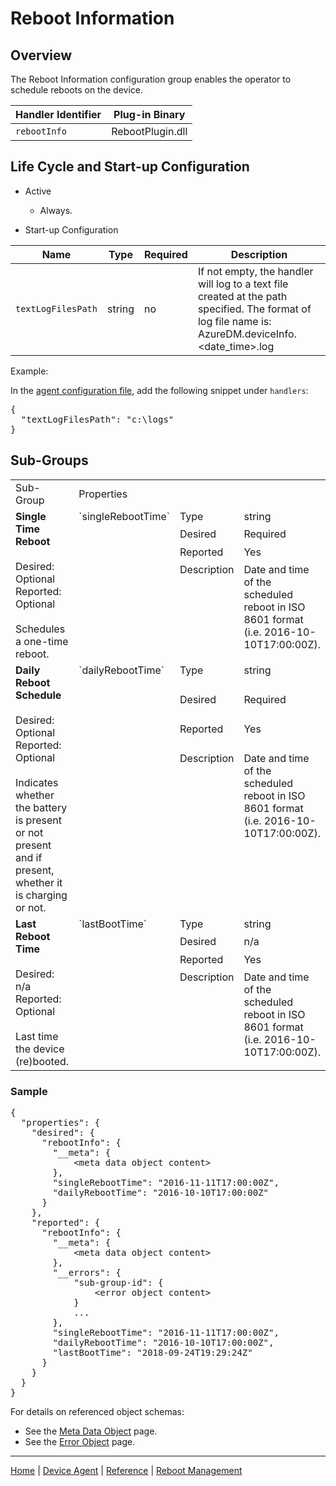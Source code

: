 # Reboot Information

## Overview

The Reboot Information configuration group enables the operator to schedule reboots on the device.

| Handler Identifier | Plug-in Binary |
|----|----|
| `rebootInfo` | RebootPlugin.dll |

## Life Cycle and Start-up Configuration

- Active
    - Always.

- Start-up Configuration

| Name | Type | Required | Description |
|------|------|----------|-------------|
| `textLogFilesPath` | string | no | If not empty, the handler will log to a text file created at the path specified. The format of log file name is: AzureDM.deviceInfo.&lt;date_time&gt;.log |

Example:

In the [agent configuration file](../../service-configuration-file.md), add the following snippet under `handlers`:

<pre>
{
  "textLogFilesPath": "c:\logs"
}
</pre>

## Sub-Groups

<table>
    <col width="200">
    <tr>
        <td>Sub-Group</td>
        <td colspan="3">Properties</td>
    </tr>
    <!-- singleRebootTime -->
    <tr valign="top">
        <td rowspan="4"><b>Single Time Reboot</b><br/><br/>
            Desired: Optional<br/>
            Reported: Optional<br/><br/>
            Schedules a one-time reboot.</td>
        <td rowspan="4">`singleRebootTime`</td>
        <td>Type</td><td>string</td>
    </tr>
    <tr valign="top">
        <td>Desired</td><td>Required</td>
    </tr>
    <tr valign="top">
        <td>Reported</td><td>Yes</td>
    </tr>
    <tr valign="top">
        <td>Description</td><td>Date and time of the scheduled reboot in ISO 8601 format (i.e. 2016-10-10T17:00:00Z).</td>
    </tr>
    <!-- dailyRebootTime -->
    <tr valign="top">
        <td rowspan="4"><b>Daily Reboot Schedule</b><br/><br/>
            Desired: Optional<br/>
            Reported: Optional<br/><br/>
            Indicates whether the battery is present or not present and if present, whether it is charging or not.</td>
        <td rowspan="4">`dailyRebootTime`</td>
        <td>Type</td><td>string</td>
    </tr>
    <tr valign="top">
        <td>Desired</td><td>Required</td>
    </tr>
    <tr valign="top">
        <td>Reported</td><td>Yes</td>
    </tr>
    <tr valign="top">
        <td>Description</td><td>Date and time of the scheduled reboot in ISO 8601 format (i.e. 2016-10-10T17:00:00Z).</td>
    </tr>
    <!-- lastBootTime -->
    <tr valign="top">
        <td rowspan="4"><b>Last Reboot Time</b><br/><br/>
            Desired: n/a<br/>
            Reported: Optional<br/><br/>
            Last time the device (re)booted.</td>
        <td rowspan="4">`lastBootTime`</td>
        <td>Type</td><td>string</td>
    </tr>
    <tr valign="top">
        <td>Desired</td><td>n/a</td>
    </tr>
    <tr valign="top">
        <td>Reported</td><td>Yes</td>
    </tr>
    <tr valign="top">
        <td>Description</td><td>Date and time of the scheduled reboot in ISO 8601 format (i.e. 2016-10-10T17:00:00Z).</td>
    </tr>
</table>

### Sample

<pre>
{
  "properties": {
    "desired": {
      "rebootInfo": {
        "__meta": {
            &lt;meta data object content&gt;
        },
        "singleRebootTime": "2016-11-11T17:00:00Z",
        "dailyRebootTime": "2016-10-10T17:00:00Z"
      }
    },
    "reported": {
      "rebootInfo": {
        "__meta": {
            &lt;meta data object content&gt;
        },
        "__errors": {
            "sub-group-id": {
                &lt;error object content&gt;
            }
            ...
        },
        "singleRebootTime": "2016-11-11T17:00:00Z",
        "dailyRebootTime": "2016-10-10T17:00:00Z",
        "lastBootTime": "2018-09-24T19:29:24Z"
      }
    }
  }
}
</pre>

For details on referenced object schemas:

- See the [Meta Data Object](meta-object.md) page.
- See the [Error Object](error-object.md) page.

----

[Home](../../../../README.md) | [Device Agent](../../device-agent.md) | [Reference](../../reference.md) | [Reboot Management](reboot-management.md)